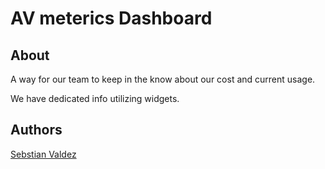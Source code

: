  AV meterics Dashboard 
=========================

About
---

A way for our team to keep in the know
about our cost and current usage.

We have dedicated info utilizing widgets.



Authors
---
[Sebstian Valdez](https://github.com/interstellaridea)
